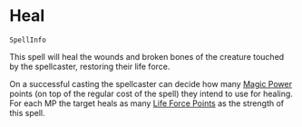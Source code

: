 # Heal

`SpellInfo`

This spell will heal the wounds and broken bones of the creature touched by the spellcaster, restoring their life force.

On a successful casting the spellcaster can decide how many [Magic Power](character:mp) points (on top of the regular cost of the spell) they intend to use for healing. For each MP the target heals as many [Life Force Points](character:ep) as the strength of this spell.